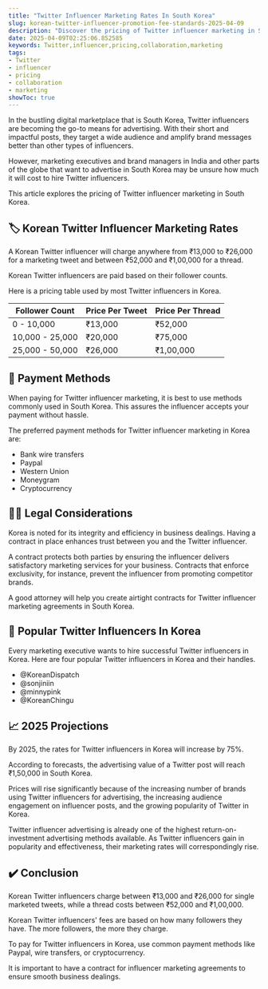 ```yaml
---
title: "Twitter Influencer Marketing Rates In South Korea"
slug: korean-twitter-influencer-promotion-fee-standards-2025-04-09
description: "Discover the pricing of Twitter influencer marketing in South Korea. Know what to expect when hiring Korean Twitter influencers."
date: 2025-04-09T02:25:06.852585
keywords: Twitter,influencer,pricing,collaboration,marketing
tags:
- Twitter
- influencer
- pricing
- collaboration
- marketing
showToc: true
---
```


In the bustling digital marketplace that is South Korea, Twitter influencers are becoming the go-to means for advertising. With their short and impactful posts, they target a wide audience and amplify brand messages better than other types of influencers.

However, marketing executives and brand managers in India and other parts of the globe that want to advertise in South Korea may be unsure how much it will cost to hire Twitter influencers.

This article explores the pricing of Twitter influencer marketing in South Korea.

## 🏷️ Korean Twitter Influencer Marketing Rates

A Korean Twitter influencer will charge anywhere from ₹13,000 to ₹26,000 for a marketing tweet and between ₹52,000 and ₹1,00,000 for a thread.

Korean Twitter influencers are paid based on their follower counts.

Here is a pricing table used by most Twitter influencers in Korea.

| **Follower Count** | **Price Per Tweet** | **Price Per Thread** |
|---------------------|---------------------|-----------------------|
| 0 - 10,000          | ₹13,000             | ₹52,000               |
| 10,000 - 25,000     | ₹20,000             | ₹75,000               |
| 25,000 - 50,000     | ₹26,000             | ₹1,00,000             |


## 🏦 Payment Methods

When paying for Twitter influencer marketing, it is best to use methods commonly used in South Korea. This assures the influencer accepts your payment without hassle.

The preferred payment methods for Twitter influencer marketing in Korea are:

- Bank wire transfers
- Paypal
- Western Union
- Moneygram
- Cryptocurrency

## 👩‍⚖️ Legal Considerations

Korea is noted for its integrity and efficiency in business dealings. Having a contract in place enhances trust between you and the Twitter influencer.

A contract protects both parties by ensuring the influencer delivers satisfactory marketing services for your business. Contracts that enforce exclusivity, for instance, prevent the influencer from promoting competitor brands.

A good attorney will help you create airtight contracts for Twitter influencer marketing agreements in South Korea.

## 🌊 Popular Twitter Influencers In Korea

Every marketing executive wants to hire successful Twitter influencers in Korea. Here are four popular Twitter influencers in Korea and their handles.

- @KoreanDispatch
- @sonjiniin
- @minnypink
- @KoreanChingu

## 📈 2025 Projections

By 2025, the rates for Twitter influencers in Korea will increase by 75%.

According to forecasts, the advertising value of a Twitter post will reach ₹1,50,000 in South Korea.

Prices will rise significantly because of the increasing number of brands using Twitter influencers for advertising, the increasing audience engagement on influencer posts, and the growing popularity of Twitter in Korea.


Twitter influencer advertising is already one of the highest return-on-investment advertising methods available. As Twitter influencers gain in popularity and effectiveness, their marketing rates will correspondingly rise.


## ✔️ Conclusion

Korean Twitter influencers charge between ₹13,000 and ₹26,000 for single marketed tweets, while a thread costs between ₹52,000 and ₹1,00,000.

Korean Twitter influencers' fees are based on how many followers they have. The more followers, the more they charge.

To pay for Twitter influencers in Korea, use common payment methods like Paypal, wire transfers, or cryptocurrency.

It is important to have a contract for influencer marketing agreements to ensure smooth business dealings.